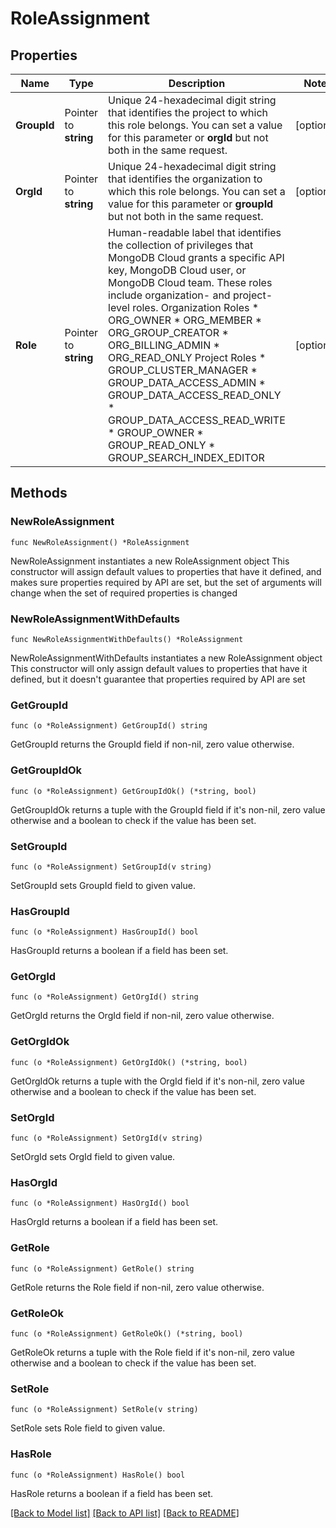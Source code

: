 # RoleAssignment

## Properties

Name | Type | Description | Notes
------------ | ------------- | ------------- | -------------
**GroupId** | Pointer to **string** | Unique 24-hexadecimal digit string that identifies the project to which this role belongs. You can set a value for this parameter or **orgId** but not both in the same request. | [optional] 
**OrgId** | Pointer to **string** | Unique 24-hexadecimal digit string that identifies the organization to which this role belongs. You can set a value for this parameter or **groupId** but not both in the same request. | [optional] 
**Role** | Pointer to **string** | Human-readable label that identifies the collection of privileges that MongoDB Cloud grants a specific API key, MongoDB Cloud user, or MongoDB Cloud team. These roles include organization- and project-level roles.  Organization Roles  * ORG_OWNER * ORG_MEMBER * ORG_GROUP_CREATOR * ORG_BILLING_ADMIN * ORG_READ_ONLY  Project Roles  * GROUP_CLUSTER_MANAGER * GROUP_DATA_ACCESS_ADMIN * GROUP_DATA_ACCESS_READ_ONLY * GROUP_DATA_ACCESS_READ_WRITE * GROUP_OWNER * GROUP_READ_ONLY * GROUP_SEARCH_INDEX_EDITOR   | [optional] 

## Methods

### NewRoleAssignment

`func NewRoleAssignment() *RoleAssignment`

NewRoleAssignment instantiates a new RoleAssignment object
This constructor will assign default values to properties that have it defined,
and makes sure properties required by API are set, but the set of arguments
will change when the set of required properties is changed

### NewRoleAssignmentWithDefaults

`func NewRoleAssignmentWithDefaults() *RoleAssignment`

NewRoleAssignmentWithDefaults instantiates a new RoleAssignment object
This constructor will only assign default values to properties that have it defined,
but it doesn't guarantee that properties required by API are set

### GetGroupId

`func (o *RoleAssignment) GetGroupId() string`

GetGroupId returns the GroupId field if non-nil, zero value otherwise.

### GetGroupIdOk

`func (o *RoleAssignment) GetGroupIdOk() (*string, bool)`

GetGroupIdOk returns a tuple with the GroupId field if it's non-nil, zero value otherwise
and a boolean to check if the value has been set.

### SetGroupId

`func (o *RoleAssignment) SetGroupId(v string)`

SetGroupId sets GroupId field to given value.

### HasGroupId

`func (o *RoleAssignment) HasGroupId() bool`

HasGroupId returns a boolean if a field has been set.

### GetOrgId

`func (o *RoleAssignment) GetOrgId() string`

GetOrgId returns the OrgId field if non-nil, zero value otherwise.

### GetOrgIdOk

`func (o *RoleAssignment) GetOrgIdOk() (*string, bool)`

GetOrgIdOk returns a tuple with the OrgId field if it's non-nil, zero value otherwise
and a boolean to check if the value has been set.

### SetOrgId

`func (o *RoleAssignment) SetOrgId(v string)`

SetOrgId sets OrgId field to given value.

### HasOrgId

`func (o *RoleAssignment) HasOrgId() bool`

HasOrgId returns a boolean if a field has been set.

### GetRole

`func (o *RoleAssignment) GetRole() string`

GetRole returns the Role field if non-nil, zero value otherwise.

### GetRoleOk

`func (o *RoleAssignment) GetRoleOk() (*string, bool)`

GetRoleOk returns a tuple with the Role field if it's non-nil, zero value otherwise
and a boolean to check if the value has been set.

### SetRole

`func (o *RoleAssignment) SetRole(v string)`

SetRole sets Role field to given value.

### HasRole

`func (o *RoleAssignment) HasRole() bool`

HasRole returns a boolean if a field has been set.


[[Back to Model list]](../README.md#documentation-for-models) [[Back to API list]](../README.md#documentation-for-api-endpoints) [[Back to README]](../README.md)


